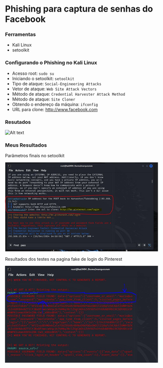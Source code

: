 # Phishing para captura de senhas do Facebook

### Ferramentas

- Kali Linux
- setoolkit

### Configurando o Phishing no Kali Linux

- Acesso root: ``` sudo su ```
- Iniciando o setoolkit: ``` setoolkit ```
- Tipo de ataque: ``` Social-Engineering Attacks ```
- Vetor de ataque: ``` Web Site Attack Vectors ```
- Método de ataque: ```Credential Harvester Attack Method ```
- Método de ataque: ``` Site Cloner ```
- Obtendo o endereço da máquina: ``` ifconfig ```
- URL para clone: http://www.facebook.com

### Resutados

![Alt text](./passwd.png "Optional title")


### Meus Resultados

Parâmetros finais no setoolkit

![Alt text](./setoolkit_final_setting01.JPG "parâmetros finais no setoolkit")

Resultados dos testes na pagina fake de login do Pinterest

![Alt text](./setoolkit_final_results01.JPG "Resultados dos testes")

